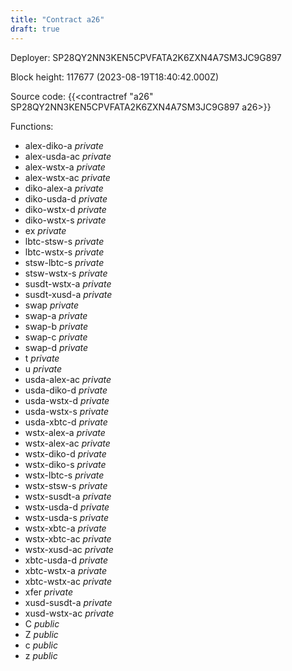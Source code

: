 ```yaml
---
title: "Contract a26"
draft: true
---
```

Deployer: SP28QY2NN3KEN5CPVFATA2K6ZXN4A7SM3JC9G897


 



Block height: 117677 (2023-08-19T18:40:42.000Z)

Source code: {{<contractref "a26" SP28QY2NN3KEN5CPVFATA2K6ZXN4A7SM3JC9G897 a26>}}

Functions:

* alex-diko-a _private_
* alex-usda-ac _private_
* alex-wstx-a _private_
* alex-wstx-ac _private_
* diko-alex-a _private_
* diko-usda-d _private_
* diko-wstx-d _private_
* diko-wstx-s _private_
* ex _private_
* lbtc-stsw-s _private_
* lbtc-wstx-s _private_
* stsw-lbtc-s _private_
* stsw-wstx-s _private_
* susdt-wstx-a _private_
* susdt-xusd-a _private_
* swap _private_
* swap-a _private_
* swap-b _private_
* swap-c _private_
* swap-d _private_
* t _private_
* u _private_
* usda-alex-ac _private_
* usda-diko-d _private_
* usda-wstx-d _private_
* usda-wstx-s _private_
* usda-xbtc-d _private_
* wstx-alex-a _private_
* wstx-alex-ac _private_
* wstx-diko-d _private_
* wstx-diko-s _private_
* wstx-lbtc-s _private_
* wstx-stsw-s _private_
* wstx-susdt-a _private_
* wstx-usda-d _private_
* wstx-usda-s _private_
* wstx-xbtc-a _private_
* wstx-xbtc-ac _private_
* wstx-xusd-ac _private_
* xbtc-usda-d _private_
* xbtc-wstx-a _private_
* xbtc-wstx-ac _private_
* xfer _private_
* xusd-susdt-a _private_
* xusd-wstx-ac _private_
* C _public_
* Z _public_
* c _public_
* z _public_
